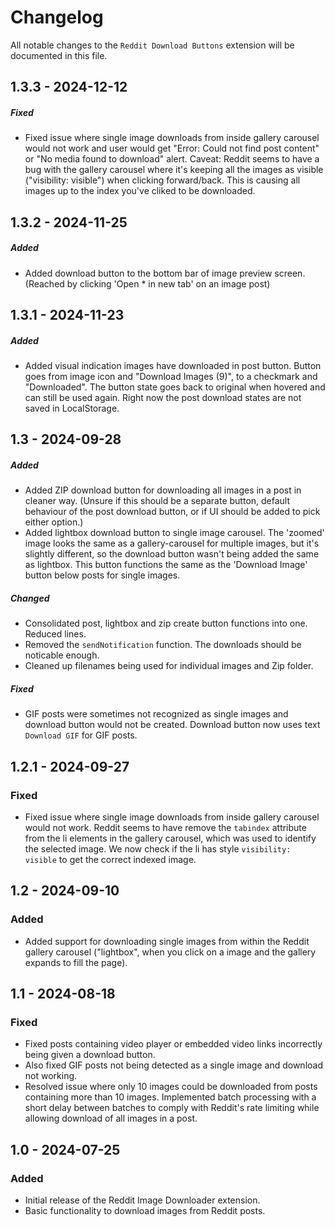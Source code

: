 # Changelog

All notable changes to the `Reddit Download Buttons` extension will be documented in this file.

## 1.3.3 - 2024-12-12

##### Fixed

- Fixed issue where single image downloads from inside gallery carousel would not work and user would get "Error: Could not find post content" or "No media found to download" alert. Caveat: Reddit seems to have a bug with the gallery carousel where it's keeping all the images as visible ("visibility: visible") when clicking forward/back. This is causing all images up to the index you've cliked to be downloaded.

## 1.3.2 - 2024-11-25

##### Added

- Added download button to the bottom bar of image preview screen. (Reached by clicking 'Open * in new tab' on an image post)

## 1.3.1 - 2024-11-23

##### Added

- Added visual indication images have downloaded in post button. Button goes from image icon and "Download Images (9)", to a checkmark and "Downloaded". The button state goes back to original when hovered and can still be used again. Right now the post download states are not saved in LocalStorage.

## 1.3 - 2024-09-28

##### Added

- Added ZIP download button for downloading all images in a post in cleaner way. (Unsure if this should be a separate button, default behaviour of the post download button, or if UI should be added to pick either option.)
- Added lightbox download button to single image carousel. The 'zoomed' image looks the same as a gallery-carousel for multiple images, but it's slightly different, so the download button wasn't being added the same as lightbox. This button functions the same as the 'Download Image' button below posts for single images.

##### Changed

- Consolidated post, lightbox and zip create button functions into one. Reduced lines.
- Removed the `sendNotification` function. The downloads should be noticable enough.
- Cleaned up filenames being used for individual images and Zip folder.

##### Fixed

- GIF posts were sometimes not recognized as single images and download button would not be created. Download button now uses text `Download GIF` for GIF posts.

## 1.2.1 - 2024-09-27

### Fixed

- Fixed issue where single image downloads from inside gallery carousel would not work. Reddit seems to have remove the `tabindex` attribute from the li elements in the gallery carousel, which was used to identify the selected image. We now check if the li has style `visibility: visible` to get the correct indexed image.

## 1.2 - 2024-09-10

### Added

- Added support for downloading single images from within the Reddit gallery carousel ("lightbox", when you click on a image and the gallery expands to fill the page).

## 1.1 - 2024-08-18

### Fixed

- Fixed posts containing video player or embedded video links incorrectly being given a download button.
- Also fixed GIF posts not being detected as a single image and download not working.
- Resolved issue where only 10 images could be downloaded from posts containing more than 10 images. Implemented batch processing with a short delay between batches to comply with Reddit's rate limiting while allowing download of all images in a post.

## 1.0 - 2024-07-25

### Added

- Initial release of the Reddit Image Downloader extension.
- Basic functionality to download images from Reddit posts.
